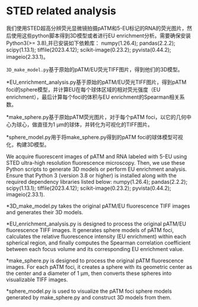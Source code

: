 # STED related analysis

我们使用STED超高分辨荧光显微镜拍摄pATM和5-EU标记的RNA的荧光图片，然后使用这些python脚本得到3D模型或者进行EU enrichment分析。需要确保安装Python3(>= 3.8),并已安装如下依赖库：
numpy(1.26.4);
pandas(2.2.2);
scipy(1.13.1);
tiffile(2023.4.12);
scikit-image(0.23.2);
pyvista(0.44.2);
imageio(2.33.1)。

`3D_make_model.py`基于原始的pATM/EU荧光TIFF图片，得到他们的3D模型。

*EU_enrichment_analysis.py基于原始的pATM/EU荧光TIFF图片，得到pATM foci的sphere模型，并计算EU在每个球体区域的相对荧光强度（EU enrichment），最后计算每个foci的体积与EU enrichment的Spearman相关系数。

*make_sphere.py基于原始pATM荧光图片，对于每个pATM foci，以它的几何中心为球心，做直径为1 μm的球体，并转化为可视化的TIFF图片。

*sphere_model.py用于将make_sphere.py得到的pATM foci的球体模型可视化，构建3D模型。


We acquire fluorescent images of pATM and RNA labeled with 5-EU using STED ultra-high resolution fluorescence microscopy. Then, we use these Python scripts to generate 3D models or perform EU enrichment analysis. Ensure that Python 3 (version 3.8 or higher) is installed along with the required dependency libraries listed below:
numpy(1.26.4);
pandas(2.2.2);
scipy(1.13.1);
tiffile(2023.4.12);
scikit-image(0.23.2);
pyvista(0.44.2);
imageio(2.33.1).

*3D_make_model.py takes the original pATM/EU fluorescence TIFF images and generates their 3D models.

*EU_enrichment_analysis.py is designed to process the original pATM/EU fluorescence TIFF images. It generates sphere models of pATM foci, calculates the relative fluorescence intensity (EU enrichment) within each spherical region, and finally computes the Spearman correlation coefficient between each focus volume and its corresponding EU enrichment value.

*make_sphere.py is designed to process the original pATM fluorescence images. For each pATM foci, it creates a sphere with its geometric center as the center and a diameter of 1 μm, then converts these spheres into visualizable TIFF images.

*sphere_model.py is used to visualize the pATM foci sphere models generated by make_sphere.py and construct 3D models from them.
